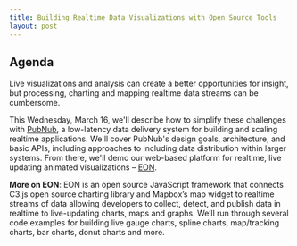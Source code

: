 ```yaml
---
title: Building Realtime Data Visualizations with Open Source Tools
layout: post
---
```

## Agenda

Live visualizations and analysis can create a better opportunities for insight, but processing, charting and mapping realtime data streams can be cumbersome.

This Wednesday, March 16, we'll describe how to simplify these challenges with [PubNub](https://www.pubnub.com), a low-latency data delivery system for building and scaling realtime applications. We'll cover PubNub's design goals, architecture, and basic APIs, including approaches to including data distribution within larger systems. From there, we'll demo our web-based platform for realtime, live updating animated visualizations – [EON](https://www.pubnub.com/developers/eon/).

**More on EON**: EON is an open source JavaScript framework that connects C3.js open source
charting library and Mapbox’s map widget to realtime streams of data allowing
developers to collect, detect, and publish data in realtime to live-updating
charts, maps and graphs. We’ll run through several code examples for building
live gauge charts, spline charts, map/tracking charts, bar charts, donut charts
and more.

